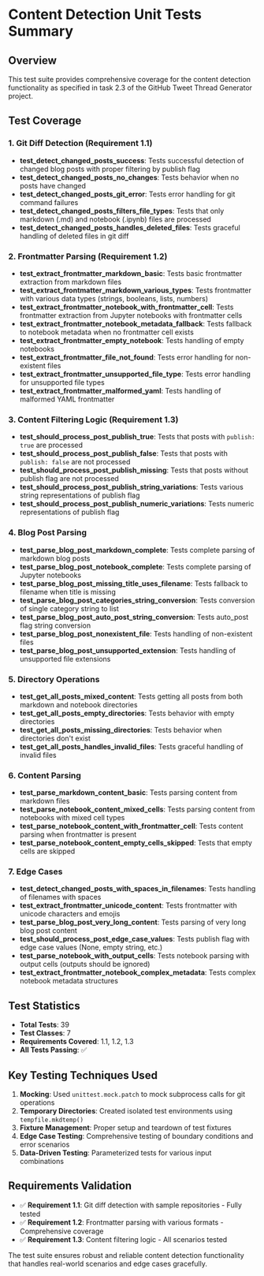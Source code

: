# Content Detection Unit Tests Summary

## Overview
This test suite provides comprehensive coverage for the content detection functionality as specified in task 2.3 of the GitHub Tweet Thread Generator project.

## Test Coverage

### 1. Git Diff Detection (Requirement 1.1)
- **test_detect_changed_posts_success**: Tests successful detection of changed blog posts with proper filtering by publish flag
- **test_detect_changed_posts_no_changes**: Tests behavior when no posts have changed
- **test_detect_changed_posts_git_error**: Tests error handling for git command failures
- **test_detect_changed_posts_filters_file_types**: Tests that only markdown (.md) and notebook (.ipynb) files are processed
- **test_detect_changed_posts_handles_deleted_files**: Tests graceful handling of deleted files in git diff

### 2. Frontmatter Parsing (Requirement 1.2)
- **test_extract_frontmatter_markdown_basic**: Tests basic frontmatter extraction from markdown files
- **test_extract_frontmatter_markdown_various_types**: Tests frontmatter with various data types (strings, booleans, lists, numbers)
- **test_extract_frontmatter_notebook_with_frontmatter_cell**: Tests frontmatter extraction from Jupyter notebooks with frontmatter cells
- **test_extract_frontmatter_notebook_metadata_fallback**: Tests fallback to notebook metadata when no frontmatter cell exists
- **test_extract_frontmatter_empty_notebook**: Tests handling of empty notebooks
- **test_extract_frontmatter_file_not_found**: Tests error handling for non-existent files
- **test_extract_frontmatter_unsupported_file_type**: Tests error handling for unsupported file types
- **test_extract_frontmatter_malformed_yaml**: Tests handling of malformed YAML frontmatter

### 3. Content Filtering Logic (Requirement 1.3)
- **test_should_process_post_publish_true**: Tests that posts with `publish: true` are processed
- **test_should_process_post_publish_false**: Tests that posts with `publish: false` are not processed
- **test_should_process_post_publish_missing**: Tests that posts without publish flag are not processed
- **test_should_process_post_publish_string_variations**: Tests various string representations of publish flag
- **test_should_process_post_publish_numeric_variations**: Tests numeric representations of publish flag

### 4. Blog Post Parsing
- **test_parse_blog_post_markdown_complete**: Tests complete parsing of markdown blog posts
- **test_parse_blog_post_notebook_complete**: Tests complete parsing of Jupyter notebooks
- **test_parse_blog_post_missing_title_uses_filename**: Tests fallback to filename when title is missing
- **test_parse_blog_post_categories_string_conversion**: Tests conversion of single category string to list
- **test_parse_blog_post_auto_post_string_conversion**: Tests auto_post flag string conversion
- **test_parse_blog_post_nonexistent_file**: Tests handling of non-existent files
- **test_parse_blog_post_unsupported_extension**: Tests handling of unsupported file extensions

### 5. Directory Operations
- **test_get_all_posts_mixed_content**: Tests getting all posts from both markdown and notebook directories
- **test_get_all_posts_empty_directories**: Tests behavior with empty directories
- **test_get_all_posts_missing_directories**: Tests behavior when directories don't exist
- **test_get_all_posts_handles_invalid_files**: Tests graceful handling of invalid files

### 6. Content Parsing
- **test_parse_markdown_content_basic**: Tests parsing content from markdown files
- **test_parse_notebook_content_mixed_cells**: Tests parsing content from notebooks with mixed cell types
- **test_parse_notebook_content_with_frontmatter_cell**: Tests content parsing when frontmatter is present
- **test_parse_notebook_content_empty_cells_skipped**: Tests that empty cells are skipped

### 7. Edge Cases
- **test_detect_changed_posts_with_spaces_in_filenames**: Tests handling of filenames with spaces
- **test_extract_frontmatter_unicode_content**: Tests frontmatter with unicode characters and emojis
- **test_parse_blog_post_very_long_content**: Tests parsing of very long blog post content
- **test_should_process_post_edge_case_values**: Tests publish flag with edge case values (None, empty string, etc.)
- **test_parse_notebook_with_output_cells**: Tests notebook parsing with output cells (outputs should be ignored)
- **test_extract_frontmatter_notebook_complex_metadata**: Tests complex notebook metadata structures

## Test Statistics
- **Total Tests**: 39
- **Test Classes**: 7
- **Requirements Covered**: 1.1, 1.2, 1.3
- **All Tests Passing**: ✅

## Key Testing Techniques Used
1. **Mocking**: Used `unittest.mock.patch` to mock subprocess calls for git operations
2. **Temporary Directories**: Created isolated test environments using `tempfile.mkdtemp()`
3. **Fixture Management**: Proper setup and teardown of test fixtures
4. **Edge Case Testing**: Comprehensive testing of boundary conditions and error scenarios
5. **Data-Driven Testing**: Parameterized tests for various input combinations

## Requirements Validation
- ✅ **Requirement 1.1**: Git diff detection with sample repositories - Fully tested
- ✅ **Requirement 1.2**: Frontmatter parsing with various formats - Comprehensive coverage
- ✅ **Requirement 1.3**: Content filtering logic - All scenarios tested

The test suite ensures robust and reliable content detection functionality that handles real-world scenarios and edge cases gracefully.